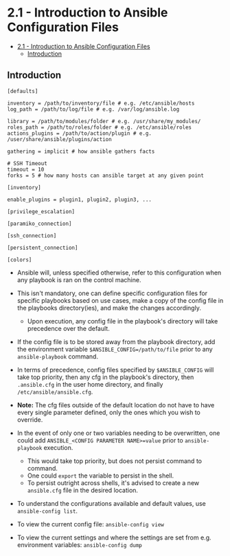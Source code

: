 # 2.1 - Introduction to Ansible Configuration Files

- [2.1 - Introduction to Ansible Configuration Files](#21---introduction-to-ansible-configuration-files)
  - [Introduction](#introduction)

## Introduction

```shell
[defaults]

inventory = /path/to/inventory/file # e.g. /etc/ansible/hosts
log_path = /path/to/log/file # e.g. /var/log/ansible.log

library = /path/to/modules/folder # e.g. /usr/share/my_modules/
roles_path = /path/to/roles/folder # e.g. /etc/ansible/roles
actions_plugins = /path/to/action/plugin # e.g. /user/share/ansible/plugins/action

gathering = implicit # how ansible gathers facts

# SSH Timeout
timeout = 10
forks = 5 # how many hosts can ansible target at any given point

[inventory]

enable_plugins = plugin1, plugin2, plugin3, ...

[privilege_escalation]

[paramiko_connection]

[ssh_connection]

[persistent_connection]

[colors]

```

- Ansible will, unless specified otherwise, refer to this configuration when any playbook is ran on the control machine.
- This isn't mandatory, one can define specific configuration files for specific playbooks based on use cases, make a copy of the config file in the playbooks directory(ies), and make the changes accordingly.
  - Upon execution, any config file in the playbook's directory will take precedence over the default.
- If the config file is to be stored away from the playbook directory, add the environment variable `$ANSIBLE_CONFIG=/path/to/file` prior to any `ansible-playbook` command.

- In terms of precedence, config files specified by `$ANSIBLE_CONFIG` will take top priority, then any cfg in the playbook's directory, then `.ansible.cfg` in the user home directory, and finally `/etc/ansible/ansible.cfg`.
- **Note:** The cfg files outside of the default location do not have to have every single parameter defined, only the ones which you wish to override.

- In the event of only one or two variables needing to be overwritten, one could add `ANSIBLE_<CONFIG PARAMETER NAME>=value` prior to `ansible-playbook` execution.
  - This would take top priority, but does not persist command to command.
  - One could `export` the variable to persist in the shell.
  - To persist outright across shells, it's advised to create a new `ansible.cfg` file in the desired location.

- To understand the configurations available and default values, use `ansible-config list`.
- To view the current config file: `ansible-config view`
- To view the current settings and where the settings are set from e.g. environment variables: `ansible-config dump`

